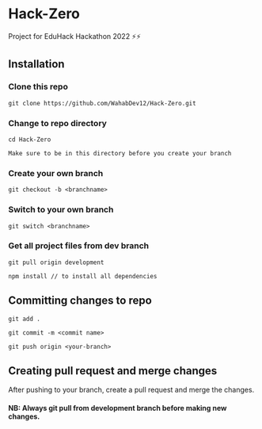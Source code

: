 # Hack-Zero
Project for EduHack Hackathon 2022 ⚡️⚡️

## Installation

### Clone this repo

```
git clone https://github.com/WahabDev12/Hack-Zero.git
```
### Change to repo directory

```
cd Hack-Zero

Make sure to be in this directory before you create your branch
```
### Create your own branch
```
git checkout -b <branchname>
```
### Switch to your own branch
```
git switch <branchname>
```
### Get all project files from dev branch
```
git pull origin development

npm install // to install all dependencies
```

## Committing changes to repo
```
git add .

git commit -m <commit name>

git push origin <your-branch>

```

## Creating pull request and merge changes
After pushing to your branch, create a pull request and merge the changes.

#### NB: Always git pull from development branch before making new changes. 
